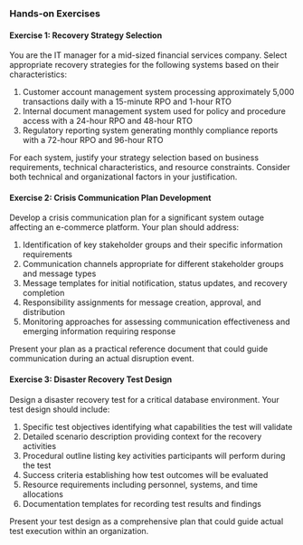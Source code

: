 
### Hands-on Exercises

#### Exercise 1: Recovery Strategy Selection
You are the IT manager for a mid-sized financial services company. Select appropriate recovery strategies for the following systems based on their characteristics:

1. Customer account management system processing approximately 5,000 transactions daily with a 15-minute RPO and 1-hour RTO
2. Internal document management system used for policy and procedure access with a 24-hour RPO and 48-hour RTO
3. Regulatory reporting system generating monthly compliance reports with a 72-hour RPO and 96-hour RTO

For each system, justify your strategy selection based on business requirements, technical characteristics, and resource constraints. Consider both technical and organizational factors in your justification.

#### Exercise 2: Crisis Communication Plan Development
Develop a crisis communication plan for a significant system outage affecting an e-commerce platform. Your plan should address:

1. Identification of key stakeholder groups and their specific information requirements
2. Communication channels appropriate for different stakeholder groups and message types
3. Message templates for initial notification, status updates, and recovery completion
4. Responsibility assignments for message creation, approval, and distribution
5. Monitoring approaches for assessing communication effectiveness and emerging information requiring response

Present your plan as a practical reference document that could guide communication during an actual disruption event.

#### Exercise 3: Disaster Recovery Test Design
Design a disaster recovery test for a critical database environment. Your test design should include:

1. Specific test objectives identifying what capabilities the test will validate
2. Detailed scenario description providing context for the recovery activities
3. Procedural outline listing key activities participants will perform during the test
4. Success criteria establishing how test outcomes will be evaluated
5. Resource requirements including personnel, systems, and time allocations
6. Documentation templates for recording test results and findings

Present your test design as a comprehensive plan that could guide actual test execution within an organization.
